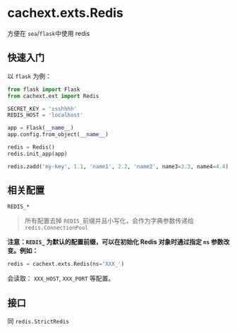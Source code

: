 # cachext.exts.Redis

方便在 `sea`/`flask`中使用 redis

## 快速入门

以 `flask` 为例：

```python
from flask import Flask
from cachext.ext import Redis

SECRET_KEY = 'ssshhhh'
REDIS_HOST = 'localhost'

app = Flask(__name__)
app.config.from_object(__name__)

redis = Redis()
redis.init_app(app)

redis.zadd('my-key', 1.1, 'name1', 2.2, 'name2', name3=3.3, name4=4.4)
```

## 相关配置

`REDIS_*`

> 所有配置去掉 `REDIS_`前缀并且小写化，会作为字典参数传递给 `redis.ConnectionPool`

**注意：`REDIS_` 为默认的配置前缀，可以在初始化 Redis 对象时通过指定 `ns` 参数改变。例如：**

```python
redis = cachext.exts.Redis(ns='XXX_')
```

会读取： `XXX_HOST`, `XXX_PORT` 等配置。


## 接口

同 `redis.StrictRedis`
